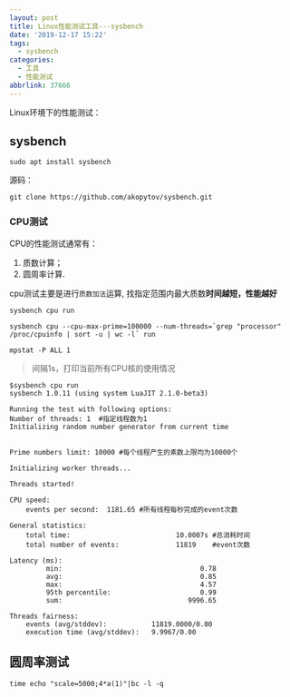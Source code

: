```yaml
---
layout: post
title: Linux性能测试工具---sysbench
date: '2019-12-17 15:22'
tags:
  - sysbench
categories:
  - 工具
  - 性能测试
abbrlink: 37666
---
```



Linux环境下的性能测试：

<!--more-->

## sysbench

```
sudo apt install sysbench
```

源码：

```
git clone https://github.com/akopytov/sysbench.git
```

### CPU测试

CPU的性能测试通常有：
1. 质数计算；
2. 圆周率计算.

cpu测试主要是进行`质数加法`运算, 找指定范围内最大质数**时间越短，性能越好**

``` shell
sysbench cpu run
```

``` shell
sysbench cpu --cpu-max-prime=100000 --num-threads=`grep "processor" /proc/cpuinfo | sort -u | wc -l` run
```

```
mpstat -P ALL 1
```
>间隔1s，打印当前所有CPU核的使用情况

``` shell
$sysbench cpu run
sysbench 1.0.11 (using system LuaJIT 2.1.0-beta3)

Running the test with following options:
Number of threads: 1  #指定线程数为1
Initializing random number generator from current time


Prime numbers limit: 10000 #每个线程产生的素数上限均为10000个

Initializing worker threads...

Threads started!

CPU speed:
    events per second:  1181.65 #所有线程每秒完成的event次数

General statistics:
    total time:                          10.0007s #总消耗时间
    total number of events:              11819    #event次数

Latency (ms):
         min:                                  0.78
         avg:                                  0.85
         max:                                  4.57
         95th percentile:                      0.99
         sum:                               9996.65

Threads fairness:
    events (avg/stddev):           11819.0000/0.00
    execution time (avg/stddev):   9.9967/0.00
```

## 圆周率测试

``` shell
time echo "scale=5000;4*a(1)"|bc -l -q
```
